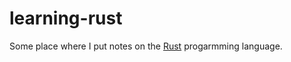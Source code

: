 learning-rust
=============

Some place where I put notes on the [Rust](http://www.rust-lang.org/) progarmming language.
